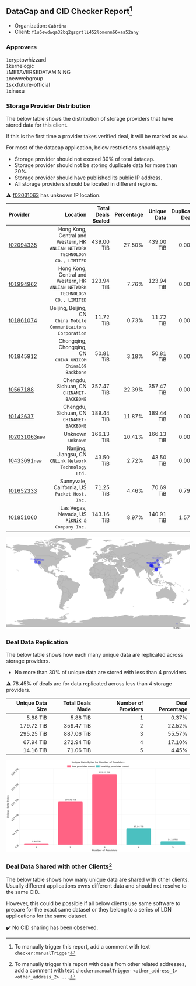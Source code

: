 ## DataCap and CID Checker Report[^1]
 - Organization: `Cabrina`
 - Client: `f1u6ewdwqa32bq2gsgrtli452lomonn66xaa52any`
### Approvers
`1`cryptowhizzard<br/>`1`kernelogic<br/>`1`METAVERSEDATAMINING<br/>`1`newwebgroup<br/>`1`sxxfuture-official<br/>`1`xinaxu

### Storage Provider Distribution
The below table shows the distribution of storage providers that have stored data for this client.

If this is the first time a provider takes verified deal, it will be marked as `new`.

For most of the datacap application, below restrictions should apply.
 - Storage provider should not exceed 30% of total datacap.
 - Storage provider should not be storing duplicate data for more than 20%.
 - Storage provider should have published its public IP address.
 - All storage providers should be located in different regions.

⚠️ [f02031063](https://filfox.info/en/address/f02031063) has unknown IP location.

| Provider                                                    |                                                                        Location | Total Deals Sealed | Percentage | Unique Data | Duplicate Deals |
| :---------------------------------------------------------- | ------------------------------------------------------------------------------: | -----------------: | ---------: | ----------: | --------------: |
| [f02094335](https://filfox.info/en/address/f02094335)       | Hong Kong, Central and Western, HK<br/>`ANLIAN NETWORK TECHNOLOGY CO., LIMITED` |         439.00 TiB |     27.50% |  439.00 TiB |           0.00% |
| [f01994962](https://filfox.info/en/address/f01994962)       | Hong Kong, Central and Western, HK<br/>`ANLIAN NETWORK TECHNOLOGY CO., LIMITED` |         123.94 TiB |      7.76% |  123.94 TiB |           0.00% |
| [f01861074](https://filfox.info/en/address/f01861074)       |              Beijing, Beijing, CN<br/>`China Mobile Communicaitons Corporation` |          11.72 TiB |      0.73% |   11.72 TiB |           0.00% |
| [f01845912](https://filfox.info/en/address/f01845912)       |                   Chongqing, Chongqing, CN<br/>`CHINA UNICOM China169 Backbone` |          50.81 TiB |      3.18% |   50.81 TiB |           0.00% |
| [f0567188](https://filfox.info/en/address/f0567188)         |                                    Chengdu, Sichuan, CN<br/>`CHINANET-BACKBONE` |         357.47 TiB |     22.39% |  357.47 TiB |           0.00% |
| [f0142637](https://filfox.info/en/address/f0142637)         |                                    Chengdu, Sichuan, CN<br/>`CHINANET-BACKBONE` |         189.44 TiB |     11.87% |  189.44 TiB |           0.00% |
| [f02031063](https://filfox.info/en/address/f02031063)`new`  |                                                           Unknown<br/>`Unknown` |         166.13 TiB |     10.41% |  166.13 TiB |           0.00% |
| [f0433691](https://filfox.info/en/address/f0433691)`new`    |                       Nanjing, Jiangsu, CN<br/>`CNLink Network Technology Ltd.` |          43.50 TiB |      2.72% |   43.50 TiB |           0.00% |
| [f01652333](https://filfox.info/en/address/f01652333)       |                               Sunnyvale, California, US<br/>`Packet Host, Inc.` |          71.25 TiB |      4.46% |   70.69 TiB |           0.79% |
| [f01851060](https://filfox.info/en/address/f01851060)       |                               Las Vegas, Nevada, US<br/>`PiKNiK & Company Inc.` |         143.16 TiB |      8.97% |  140.91 TiB |           1.57% |

<img src="https://raw.githubusercontent.com/data-preservation-programs/filplus-checker-assets/main/filecoin-project/filecoin-plus-large-datasets/issues/1593/1683182105631.png"/>

### Deal Data Replication
The below table shows how each many unique data are replicated across storage providers.

- No more than 30% of unique data are stored with less than 4 providers.

⚠️ 78.45% of deals are for data replicated across less than 4 storage providers.

| Unique Data Size | Total Deals Made | Number of Providers | Deal Percentage |
| ---------------: | ---------------: | ------------------: | --------------: |
|         5.88 TiB |         5.88 TiB |                   1 |           0.37% |
|       179.72 TiB |       359.47 TiB |                   2 |          22.52% |
|       295.25 TiB |       887.06 TiB |                   3 |          55.57% |
|        67.94 TiB |       272.94 TiB |                   4 |          17.10% |
|        14.16 TiB |        71.06 TiB |                   5 |           4.45% |

<img src="https://raw.githubusercontent.com/data-preservation-programs/filplus-checker-assets/main/filecoin-project/filecoin-plus-large-datasets/issues/1593/1683182106449.png"/>

### Deal Data Shared with other Clients[^3]
The below table shows how many unique data are shared with other clients.
Usually different applications owns different data and should not resolve to the same CID.

However, this could be possible if all below clients use same software to prepare for the exact same dataset or they belong to a series of LDN applications for the same dataset.

✔️ No CID sharing has been observed.

[^1]: To manually trigger this report, add a comment with text `checker:manualTrigger`

[^2]: Deals from those addresses are combined into this report as they are specified with `checker:manualTrigger`

[^3]: To manually trigger this report with deals from other related addresses, add a comment with text `checker:manualTrigger <other_address_1> <other_address_2> ...`
